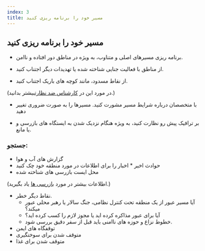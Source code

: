 ```yaml
---
index: 3
title: مسیر خود را برنامه ریزی کنید
---
```

## مسیر خود را برنامه ریزی کنید

*   برنامه ریزی مسیرهای اصلی و متناوب، به ویژه در مناطق دور افتاده و ناامن.

*   از مناطق با فعالیت جنایی شناخته شده یا تهدیدات دیگر اجتناب کنید.

*   از نقاط مسدود، مانند کوچه های باریک اجتناب کنید.

(در مورد این در [کارشناس ضد نظارت](umbrella://incident-response/counter-surveillance/expert)بیشتر بدانید.) 

*   با متخصصان درباره شرایط مسیر مشورت کنید. مسیرها را به صورت ضروری تغییر دهید

*   بر ترافیک پیش رو نظارت کنید، به ویژه هنگام نزدیک شدن به ایستگاه های بازرسی و یا مانع.

### جستجو:

*   گزارش های آب و هوا
*   حوادث اخیر * اخبار را برای اطلاعات در مورد منطقه خود چک کنید
*   محل ایست بازرسی های شناخته شده

(اطلاعات بیشتر در مورد [بازرسی ها](umbrella://travel/checkpoints) یاد بگیرید.)

*   نقاط دیگر خطر.
    * آیا مسیر عبور از یک منطقه تحت کنترل نظامی، جنگ سالار یا رهبر محلی عبور میکند؟
    * آیا برای عبور مذاکره کرده اید یا مجوز لازم را کسب کرده اید؟
    * خطوط نزاع و حوزه های ناامنی باید قبل از سفر دقیق بررسی شود.
*   توقفگاه های ایمن
*   متوقف شدن برای سوختگیری
*   متوقف شدن برای غذا